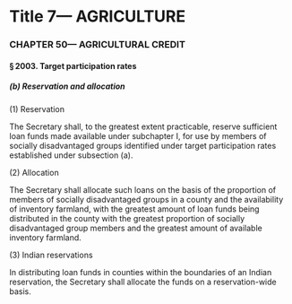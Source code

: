 
# Title 7— AGRICULTURE
### CHAPTER 50— AGRICULTURAL CREDIT
#### § 2003. Target participation rates
##### (b) Reservation and allocation

(1) Reservation

The Secretary shall, to the greatest extent practicable, reserve sufficient loan funds made available under subchapter I, for use by members of socially disadvantaged groups identified under target participation rates established under subsection (a).

(2) Allocation

The Secretary shall allocate such loans on the basis of the proportion of members of socially disadvantaged groups in a county and the availability of inventory farmland, with the greatest amount of loan funds being distributed in the county with the greatest proportion of socially disadvantaged group members and the greatest amount of available inventory farmland.

(3) Indian reservations

In distributing loan funds in counties within the boundaries of an Indian reservation, the Secretary shall allocate the funds on a reservation-wide basis.
